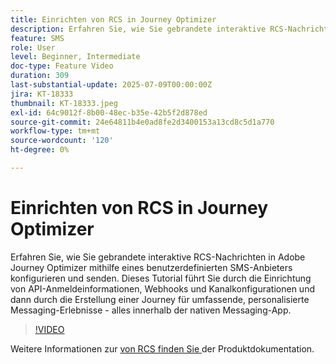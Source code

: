 ```yaml
---
title: Einrichten von RCS in Journey Optimizer
description: Erfahren Sie, wie Sie gebrandete interaktive RCS-Nachrichten in Adobe Journey Optimizer mithilfe eines benutzerdefinierten SMS-Anbieters konfigurieren und senden. Dieses Tutorial führt Sie durch die Einrichtung von API-Anmeldeinformationen, Webhooks und Kanalkonfigurationen und dann durch die Erstellung einer Journey für umfassende, personalisierte Messaging-Erlebnisse - alles innerhalb der nativen Messaging-App.
feature: SMS
role: User
level: Beginner, Intermediate
doc-type: Feature Video
duration: 309
last-substantial-update: 2025-07-09T00:00:00Z
jira: KT-18333
thumbnail: KT-18333.jpeg
exl-id: 64c9012f-8b00-48ec-b35e-42b5f2d878ed
source-git-commit: 24e64811b4e0ad8fe2d3400153a13cd8c5d1a770
workflow-type: tm+mt
source-wordcount: '120'
ht-degree: 0%

---
```


# Einrichten von RCS in Journey Optimizer

Erfahren Sie, wie Sie gebrandete interaktive RCS-Nachrichten in Adobe Journey Optimizer mithilfe eines benutzerdefinierten SMS-Anbieters konfigurieren und senden. Dieses Tutorial führt Sie durch die Einrichtung von API-Anmeldeinformationen, Webhooks und Kanalkonfigurationen und dann durch die Erstellung einer Journey für umfassende, personalisierte Messaging-Erlebnisse - alles innerhalb der nativen Messaging-App.

>[!VIDEO](https://video.tv.adobe.com/v/3464764/?learn=on&enablevpops&captions=ger)

Weitere Informationen zur [ von RCS finden Sie ](https://experienceleague.adobe.com/de/docs/journey-optimizer/using/channels/sms/configure-sms/sms-configuration) der Produktdokumentation.
